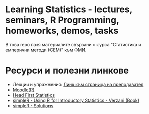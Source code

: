 # Learning Statistics - lectures, seminars, R Programming, homeworks, demos, tasks
В това repo пазя материалите свързани с курса "Статистика и емперични методи (СЕМ)" към ФМИ.

# Ресурси и полезни линкове
- Лекции и упражнения: [Линк към страница на преподавател](http://www.fmi.uni-sofia.bg/lecturers/vois/dgrigorova?searchterm=%D0%94%D0%B5%D0%BD%D0%B8%D1%86%D0%B0+%D0%B3%D1%80%D0%B8%D0%B3%D0%BE%D1%80%D0%BE%D0%B2%D0%B0)
- [Moodle(R)](https://learn.fmi.uni-sofia.bg/course/view.php?id=2677)
- [Head First Statistics](http://www.headfirstlabs.com/books/hfstats/)
- [simpleR - Using R for Introductory Statistics - Verzani (Book)](https://cran.r-project.org/doc/contrib/Verzani-SimpleR.pdf)
- [simpleR - Solutions](https://github.com/buruzaemon/simpleR)
